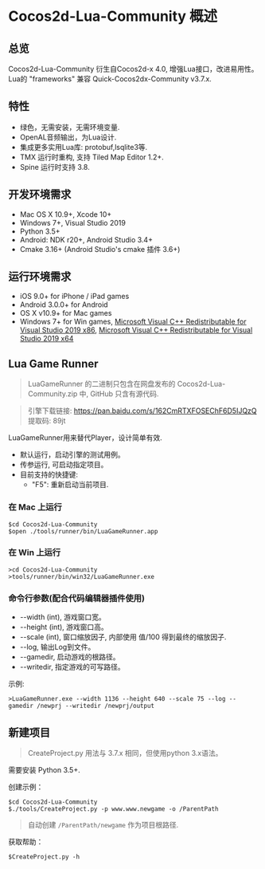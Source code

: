 # Cocos2d-Lua-Community 概述

## 总览

Cocos2d-Lua-Community 衍生自Cocos2d-x 4.0, 增强Lua接口，改进易用性。Lua的 "frameworks" 兼容 Quick-Cocos2dx-Community v3.7.x.

## 特性

* 绿色，无需安装，无需环境变量.
* OpenAL音频输出，为Lua设计.
* 集成更多实用Lua库: protobuf,lsqlite3等.
* TMX 运行时重构, 支持 Tiled Map Editor 1.2+.
* Spine 运行时支持 3.8.

## 开发环境需求

* Mac OS X 10.9+, Xcode 10+
* Windows 7+, Visual Studio 2019
* Python 3.5+
* Android: NDK r20+, Android Studio 3.4+
* Cmake 3.16+ (Android Studio's cmake 插件 3.6+)

## 运行环境需求

* iOS 9.0+ for iPhone / iPad games
* Android 3.0.0+ for Android
* OS X v10.9+ for Mac games
* Windows 7+ for Win games, [Microsoft Visual C++ Redistributable for Visual Studio 2019 x86](https://aka.ms/vs/16/release/VC_redist.x86.exe), [Microsoft Visual C++ Redistributable for Visual Studio 2019 x64](https://aka.ms/vs/16/release/VC_redist.x64.exe)

## Lua Game Runner

> LuaGameRunner 的二进制只包含在网盘发布的 Cocos2d-Lua-Community.zip 中, GitHub 只含有源代码.

> 引擎下载链接: https://pan.baidu.com/s/162CmRTXFOSEChF6D5IJQzQ 提取码: 89jt 

LuaGameRunner用来替代Player，设计简单有效.

* 默认运行，启动引擎的测试用例。
* 传参运行, 可启动指定项目。
* 目前支持的快捷键:
	* "F5": 重新启动当前项目.

### 在 Mac 上运行

```
$cd Cocos2d-Lua-Community
$open ./tools/runner/bin/LuaGameRunner.app
```
### 在 Win 上运行

```
>cd Cocos2d-Lua-Community
>tools/runner/bin/win32/LuaGameRunner.exe
```

### 命令行参数(配合代码编辑器插件使用)

* --width (int), 游戏窗口宽。
* --height (int), 游戏窗口高。
* --scale (int), 窗口缩放因子, 内部使用 值/100 得到最终的缩放因子.
* --log, 输出Log到文件。
* --gamedir, 启动游戏的根路径。
* --writedir, 指定游戏的可写路径。

示例:

```
>LuaGameRunner.exe --width 1136 --height 640 --scale 75 --log --gamedir /newprj --writedir /newprj/output
```

## 新建项目

> CreateProject.py 用法与 3.7.x 相同，但使用python 3.x语法。

需要安装 Python 3.5+.

创建示例：

```
$cd Cocos2d-Lua-Community
$./tools/CreateProject.py -p www.www.newgame -o /ParentPath
```

> 自动创建 `/ParentPath/newgame` 作为项目根路径.

获取帮助：

```
$CreateProject.py -h
```